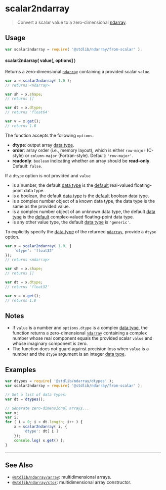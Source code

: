 <!--

@license Apache-2.0

Copyright (c) 2024 The Stdlib Authors.

Licensed under the Apache License, Version 2.0 (the "License");
you may not use this file except in compliance with the License.
You may obtain a copy of the License at

   http://www.apache.org/licenses/LICENSE-2.0

Unless required by applicable law or agreed to in writing, software
distributed under the License is distributed on an "AS IS" BASIS,
WITHOUT WARRANTIES OR CONDITIONS OF ANY KIND, either express or implied.
See the License for the specific language governing permissions and
limitations under the License.

-->

# scalar2ndarray

> Convert a scalar value to a zero-dimensional [ndarray][@stdlib/ndarray/ctor].

<!-- Section to include introductory text. Make sure to keep an empty line after the intro `section` element and another before the `/section` close. -->

<section class="intro">

</section>

<!-- /.intro -->

<!-- Package usage documentation. -->

<section class="usage">

## Usage

```javascript
var scalar2ndarray = require( '@stdlib/ndarray/from-scalar' );
```

#### scalar2ndarray( value\[, options] )

Returns a zero-dimensional [`ndarray`][@stdlib/ndarray/ctor] containing a provided scalar `value`.

```javascript
var x = scalar2ndarray( 1.0 );
// returns <ndarray>

var sh = x.shape;
// returns []

var dt = x.dtype;
// returns 'float64'

var v = x.get();
// returns 1.0
```

The function accepts the following `options`:

-   **dtype**: output array [data type][@stdlib/ndarray/dtypes].
-   **order**: array order (i.e., memory layout), which is either `row-major` (C-style) or `column-major` (Fortran-style). Default: `'row-major'`.
-   **readonly**: `boolean` indicating whether an array should be **read-only**. Default: `false`.

If a `dtype` option is not provided and `value`

-   is a number, the default [data type][@stdlib/ndarray/dtypes] is the [default][@stdlib/ndarray/defaults] real-valued floating-point data type.
-   is a boolean, the default [data type][@stdlib/ndarray/dtypes] is the [default][@stdlib/ndarray/defaults] boolean data type.
-   is a complex number object of a known data type, the data type is the same as the provided value.
-   is a complex number object of an unknown data type, the default [data type][@stdlib/ndarray/dtypes] is the [default][@stdlib/ndarray/defaults] complex-valued floating-point data type.
-   is any other value type, the default [data type][@stdlib/ndarray/dtypes] is `'generic'`.

To explicitly specify the [data type][@stdlib/ndarray/dtypes] of the returned [`ndarray`][@stdlib/ndarray/ctor], provide a `dtype` option.

```javascript
var x = scalar2ndarray( 1.0, {
    'dtype': 'float32'
});
// returns <ndarray>

var sh = x.shape;
// returns []

var dt = x.dtype;
// returns 'float32'

var v = x.get();
// returns 1.0
```

</section>

<!-- /.usage -->

<!-- Package usage notes. Make sure to keep an empty line after the `section` element and another before the `/section` close. -->

<section class="notes">

## Notes

-   If `value` is a number and `options.dtype` is a complex [data type][@stdlib/ndarray/dtypes], the function returns a zero-dimensional [`ndarray`][@stdlib/ndarray/ctor] containing a complex number whose real component equals the provided scalar `value` and whose imaginary component is zero.
-   The function does not guard against precision loss when `value` is a number and the `dtype` argument is an integer [data type][@stdlib/ndarray/dtypes].

</section>

<!-- /.notes -->

<!-- Package usage examples. -->

<section class="examples">

## Examples

<!-- eslint no-undef: "error" -->

```javascript
var dtypes = require( '@stdlib/ndarray/dtypes' );
var scalar2ndarray = require( '@stdlib/ndarray/from-scalar' );

// Get a list of data types:
var dt = dtypes();

// Generate zero-dimensional arrays...
var x;
var i;
for ( i = 0; i < dt.length; i++ ) {
    x = scalar2ndarray( i, {
        'dtype': dt[ i ]
    });
    console.log( x.get() );
}
```

</section>

<!-- /.examples -->

<!-- Section to include cited references. If references are included, add a horizontal rule *before* the section. Make sure to keep an empty line after the `section` element and another before the `/section` close. -->

<section class="references">

</section>

<!-- /.references -->

<!-- Section for related `stdlib` packages. Do not manually edit this section, as it is automatically populated. -->

<section class="related">

* * *

## See Also

-   <span class="package-name">[`@stdlib/ndarray/array`][@stdlib/ndarray/array]</span><span class="delimiter">: </span><span class="description">multidimensional arrays.</span>
-   <span class="package-name">[`@stdlib/ndarray/ctor`][@stdlib/ndarray/ctor]</span><span class="delimiter">: </span><span class="description">multidimensional array constructor.</span>

</section>

<!-- /.related -->

<!-- Section for all links. Make sure to keep an empty line after the `section` element and another before the `/section` close. -->

<section class="links">

[@stdlib/ndarray/ctor]: https://github.com/stdlib-js/stdlib/tree/develop/lib/node_modules/%40stdlib/ndarray/ctor

[@stdlib/ndarray/dtypes]: https://github.com/stdlib-js/stdlib/tree/develop/lib/node_modules/%40stdlib/ndarray/dtypes

[@stdlib/ndarray/defaults]: https://github.com/stdlib-js/stdlib/tree/develop/lib/node_modules/%40stdlib/ndarray/defaults

<!-- <related-links> -->

[@stdlib/ndarray/array]: https://github.com/stdlib-js/stdlib/tree/develop/lib/node_modules/%40stdlib/ndarray/array

<!-- </related-links> -->

</section>

<!-- /.links -->
